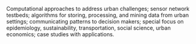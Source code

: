 Computational approaches to address urban challenges; sensor network testbeds; algorithms for storing, processing, and mining data from urban settings; communicating patterns to decision makers; special focus on epidemiology, sustainability, transportation, social science, urban economics; case studies with applications.
